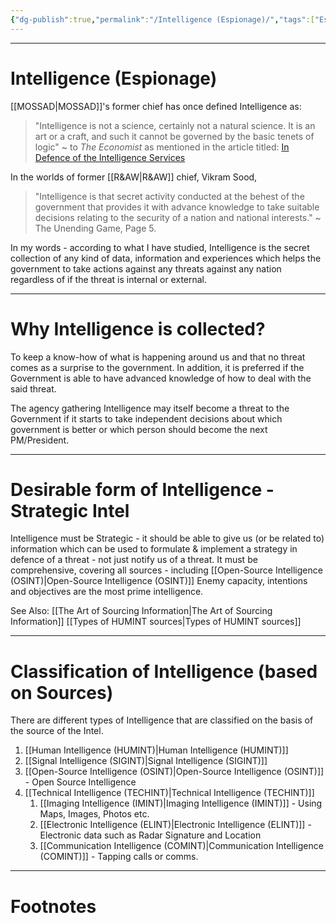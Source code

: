 ```yaml
---
{"dg-publish":true,"permalink":"/Intelligence (Espionage)/","tags":["Espionage"]}
---
```



---
# Intelligence (Espionage)

[[MOSSAD\|MOSSAD]]'s former chief has once defined Intelligence as:
> "Intelligence is not a science, certainly not a natural science. It is an art or a craft, and such it cannot be governed by the basic tenets of logic"
> ~ to *The Economist* as mentioned in the article titled: [In Defence of the Intelligence Services](https://econ.st/2GZn9An)

In the worlds of former [[R&AW\|R&AW]] chief, Vikram Sood,
> "Intelligence is that secret activity conducted at the behest of the government that provides it with advance knowledge to take suitable decisions relating to the security of a nation and national interests."
> ~ The Unending Game, Page 5.

In my words - according to what I have studied, Intelligence is the secret collection of any kind of data, information and experiences which helps the government to take actions against any threats against any nation regardless of if the threat is internal or external.

---
# Why Intelligence is collected?
To keep a know-how of what is happening around us and that no threat comes as a surprise to the government. In addition, it is preferred if the Government is able to have advanced knowledge of how to deal with the said threat.

The agency gathering Intelligence may itself become a threat to the Government if it starts to take independent decisions about which government is better or which person should become the next PM/President.

---
# Desirable form of Intelligence - Strategic Intel
Intelligence must be Strategic - it should be able to give us (or be related to) information which can be used to formulate & implement a strategy in defence of a threat - not just notify us of a threat.
It must be comprehensive, covering all sources - including [[Open-Source Intelligence (OSINT)\|Open-Source Intelligence (OSINT)]]
Enemy capacity, intentions and objectives are the most prime intelligence.

See Also:
[[The Art of Sourcing Information\|The Art of Sourcing Information]]
[[Types of HUMINT sources\|Types of HUMINT sources]]

---
# Classification of Intelligence (based on Sources)
There are different types of Intelligence that are classified on the basis of the source of the Intel.
1. [[Human Intelligence (HUMINT)\|Human Intelligence (HUMINT)]]
2. [[Signal Intelligence (SIGINT)\|Signal Intelligence (SIGINT)]]
3. [[Open-Source Intelligence (OSINT)\|Open-Source Intelligence (OSINT)]] - Open Source Intelligence
4. [[Technical Intelligence (TECHINT)\|Technical Intelligence (TECHINT)]]
	1. [[Imaging Intelligence (IMINT)\|Imaging Intelligence (IMINT)]] - Using Maps, Images, Photos etc.
	2. [[Electronic Intelligence (ELINT)\|Electronic Intelligence (ELINT)]] - Electronic data such as Radar Signature and Location
	3. [[Communication Intelligence (COMINT)\|Communication Intelligence (COMINT)]] - Tapping calls or comms.

---
# Footnotes
